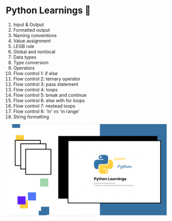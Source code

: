 # Python Learnings 🐍

1. Input & Output
2. Formatted output
3. Naming conventions
4. Value assignment
5. LEGB rule
6. Global and nonlocal
7. Data types
8. Type conversion
9. Operators
10. Flow control 1: if else
11. Flow control 2: ternary operator
12. Flow control 3: pass statement
13. Flow control 4: loops
14. Flow control 5: break and continue 
15. Flow control 6: else with for loops
16. Flow control 7: nestead loops
17. Flow control 8: 'in' vs 'in range'
18. String formatting

![banner image](banner.png)